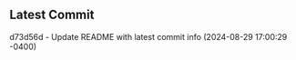 
## Latest Commit
d73d56d - Update README with latest commit info (2024-08-29 17:00:29 -0400) <Yunxi-Zhou>
